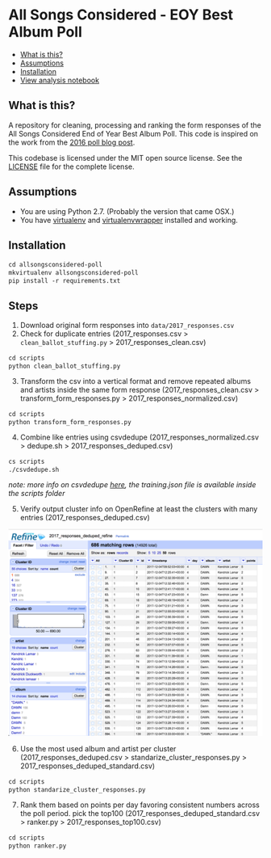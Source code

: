 All Songs Considered - EOY Best Album Poll
==========================================

* [What is this?](#what-is-this)
* [Assumptions](#assumptions)
* [Installation](#installation)
* [View analysis notebook](#view-analysis-notebook)

What is this?
-------------

A repository for cleaning, processing and ranking the form responses of the All Songs Considered End of Year Best Album Poll. This code is inspired on the work from the [2016 poll blog post](http://blog.apps.npr.org/2016/12/16/all-songs-considered-poll.html).

This codebase is licensed under the MIT open source license. See the [LICENSE](https://github.com/nprapps/allsongsconsidered-poll/blob/master/LICENSE) file for the complete license.

Assumptions
-----------

* You are using Python 2.7. (Probably the version that came OSX.)
* You have [virtualenv](https://pypi.python.org/pypi/virtualenv) and [virtualenvwrapper](https://pypi.python.org/pypi/virtualenvwrapper) installed and working.

Installation
------------

```
cd allsongsconsidered-poll
mkvirtualenv allsongsconsidered-poll
pip install -r requirements.txt
```

Steps
-----

1. Download original form responses into `data/2017_responses.csv`
2. Check for duplicate entries (2017_responses.csv > `clean_ballot_stuffing.py` > 2017_responses_clean.csv)

```
cd scripts
python clean_ballot_stuffing.py
```

3. Transform the csv into a vertical format and remove repeated albums and artists inside the same form response (2017_responses_clean.csv > transform_form_responses.py > 2017_responses_normalized.csv)

```
cd scripts
python transform_form_responses.py
```

4. Combine like entries using csvdedupe (2017_responses_normalized.csv > dedupe.sh > 2017_responses_deduped.csv)

```
cs scripts
./csvdedupe.sh
```

_note: more info on csvdedupe [here](https://github.com/dedupeio/csvdedupe), the training.json file is available inside the scripts folder_

5. Verify output cluster info on OpenRefine at least the clusters with many entries (2017_responses_deduped.csv)

![screenshot OpenRefine][screenshot]

[screenshot]: assets/OpenRefine_validation.png

6. Use the most used album and artist per cluster (2017_responses_deduped.csv > standarize_cluster_responses.py > 2017_responses_deduped_standard.csv)

```
cd scripts
python standarize_cluster_responses.py
```

7. Rank them based on points per day favoring consistent numbers across the poll period. pick the top100 (2017_responses_deduped_standard.csv > ranker.py > 2017_responses_top100.csv)

```
cd scripts
python ranker.py
```
